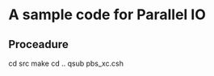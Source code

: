 # A sample code for Parallel IO

## Proceadure
   
   cd src
   make
   cd ..
   qsub pbs_xc.csh
   

